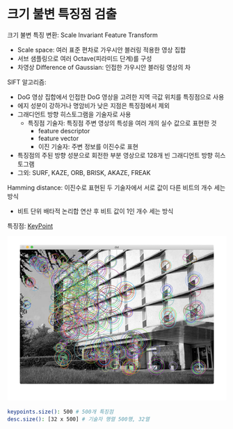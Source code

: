 # 크기 불변 특징점 검출

크기 불변 특징 변환: Scale Invariant Feature Transform

- Scale space: 여러 표준 편차로 가우시안 블러링 적용한 영상 집합
- 서브 샘플링으로 여러 Octave(피라미드 단계)를 구성
- 차영상 Difference of Gaussian: 인접한 가우시안 블러링 영상의 차

SIFT 알고리즘: 
- DoG 영상 집합에서 인접한 DoG 영상을 고려한 지역 극값 위치를 특징점으로 사용
- 에지 성분이 강하거나 명암비가 낮은 지점은 특징점에서 제외
- 그래디언트 방향 히스토그램을 기술자로 사용
  - 특징점 기술자: 특징점 주변 영상의 특성을 여러 개의 실수 값으로 표현한 것
    - feature descriptor
    - feature vector
    - 이진 기술자: 주변 정보를 이진수로 표현
- 특징점의 주된 방향 성분으로 회전한 부분 영상으로 128개 빈 그래디언트 방향 히스토그램
- 그외: SURF, KAZE, ORB, BRISK, AKAZE, FREAK

Hamming distance: 이진수로 표현된 두 기술자에서 서로 값이 다른 비트의 개수 세는 방식
  - 비트 단위 배타적 논리합 연산 후 비트 값이 1인 개수 세는 방식

특징점: [KeyPoint](https://docs.opencv.org/master/d2/d29/classcv_1_1KeyPoint.html)

![](images/detect.keypoints.png)

```bash
keypoints.size(): 500 # 500개 특징점
desc.size(): [32 x 500] # 기술자 행렬 500행, 32열
```
